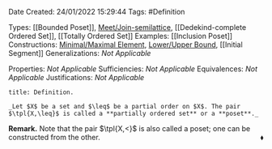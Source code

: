 <div class="topSpace"></div>

Date Created: 24/01/2022 15:29:44
Tags: #Definition

Types: [[Bounded Poset]], [Meet/Join-semilattice](Meet%20and%20Join-semilattices.md), [[Dedekind-complete Ordered Set]], [[Totally Ordered Set]]
Examples: [[Inclusion Poset]]
Constructions: [Minimal/Maximal Element](Minimal%20and%20Maximal%20Elements.md), [Lower/Upper Bound](Lower%20and%20Upper%20Bounds.md), [[Initial Segment]]
Generalizations: _Not Applicable_

Properties: _Not Applicable_
Sufficiencies: _Not Applicable_
Equivalences: _Not Applicable_
Justifications: _Not Applicable_

``` ad-Definition
title: Definition.

_Let $X$ be a set and $\leq$ be a partial order on $X$. The pair $\tpl{X,\leq}$ is called a **partially ordered set** or a **poset**._

```

**Remark.** Note that the pair $\tpl{X,<}$ is also called a poset; one can be constructed from the other.<span style="float:right;">$\blacklozenge$</span>

